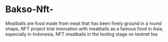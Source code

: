 # Bakso-Nft-
Meatballs are food made from meat that has been finely ground in a round shape, NFT project trial innovation with meatballs as a famous food in Asia, especially in Indonesia, NFT meatballs in the testing stage on testnet tea
